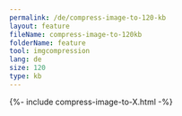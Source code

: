 ```yaml
---
permalink: /de/compress-image-to-120-kb
layout: feature
fileName: compress-image-to-120kb
folderName: feature
tool: imgcompression
lang: de
size: 120
type: kb
---
```


{%- include compress-image-to-X.html -%}
